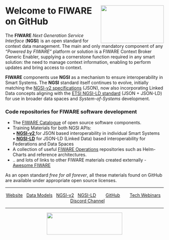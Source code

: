 
<h1>
  <a href="https://www.fiware.org">
    <img align="right" width="200" height="120" src="https://www.fiware.org/wp-content/uploads/Thumb_FIWARE.png"/>
  </a>
  Welcome to FIWARE on GitHub
</h1>

  <p>
   The <b>FIWARE</b> <i>Next Generation Service Interface</i> (<b>NGSI</b>) is an open standard for context data management.  The main and only mandatory 
   component of any <i>“Powered by FIWARE”</i> platform or solution is a FIWARE Context Broker Generic Enabler, supplying a cornerstone 
   function required in any smart solution: the need to manage context information, enabling to perform updates and bring access to context.
  </p>
  <p>
   <b>FIWARE</b> components use <b>NGSI</b> as a mechanism to ensure interoperability in Smart Systems. The <b>NGSI</b> standard itself continues 
   to evolve, initially matching the <a href="http://fiware.github.io/specifications/ngsiv2/stable/">NGSI-v2 specifications</a> (JSON), now also 
   incorporating Linked Data concepts aligning with the <a href="https://www.etsi.org/deliver/etsi_gs/CIM/001_099/009/01.06.01_60/gs_CIM009v010601p.pdf">
   ETSI NGSI-LD standard</a> (JSON + JSON-LD) for use in broader data spaces and <i>System-of-Systems</i> development.
  </p>
 
  
 <h3>Code repositories for FIWARE software development</h3>
  <ul>
      <li>The <a href="https://github.com/FIWARE/Catalogue/">FIWARE Catalogue</a> of open source software components.</li>
      <li>Training Materials for both NGSI APIs:<br>
        &#8226; <b>  
          <a href="https://github.com/FIWARE/tutorials.NGSI-v2">
            NGSI-v2
          </a></b> for JSON based interoperability  in individual Smart Systems
        <br>
        &#8226; <b><a href="https://github.com/FIWARE/tutorials.NGSI-LD">NGSI-LD</a></b> for JSON-LD (Linked Data) based interoperability for Federations and Data Spaces
      </li>
      <li>A collection of useful <a href="https://github.com/FIWARE/Operations/">FIWARE Operations</a> repositories such as Helm-Charts and reference architectures.</li>
      <li>.. and lots of links to other FIWARE materials created externally - <a href="https://github.com/FIWARE/Awesome/">Awesome FIWARE</a></li>
    </ul>

 <p>
    As an open standard <i>free for all forever</i>, all these materials found on GitHub are available under appropriate open source licenses.
  </p>

<hr/>
<p align="center">
  <a href="https://www.fiware.org/catalogue/">Website</a>
  &nbsp;
  <a href="https://www.fiware.org/smart-data-models/">Data Models</a>
  &nbsp;
  <a href="https://fiware-tutorials.readthedocs.io/en/latest/">NGSI-v2</a>
  &nbsp;
  <a href="https://ngsi-ld-tutorials.readthedocs.io/en/latest/">NGSI-LD</a>
  &nbsp; <img width="15px" src="https://cdn.jsdelivr.net/npm/simple-icons@v3/icons/github.svg" />
  <a href="https://github.com/FIWARE">GitHub</a>
  &nbsp; <img width="15px" src="https://cdn.jsdelivr.net/npm/simple-icons@v3/icons/youtube.svg" />
  <a href="https://www.fiware.org/community/webinars/">Tech Webinars</a>
  &nbsp; <img width="15px" src="https://cdn.jsdelivr.net/npm/simple-icons@v3/icons/discord.svg" />
  <a href="https://discord.gg/ZWvTUfepHr">Discord Channel</a>
</p>

<div align="center">
<hr/>

<div align="center">
<a href="https://www.fiware.org/global-summit/"><img src="https://fiware.github.io//catalogue/img/Summit25.png" width="240" height="70" /></a>
</div>

<!--  
| <a href="https://www.fiware.org/global-summit/"><img src="https://fiware.github.io//catalogue/img/Summit24.png" width="240" height="70" /></a> | <a href="https://www.eventbrite.de/e/fiware-tech-training-naples-tickets-920143322447"><img src="https://fiware.github.io//catalogue/img/Training24.png" width="240" height="70" /></a> |
| --- | --- |
-->

</div>



